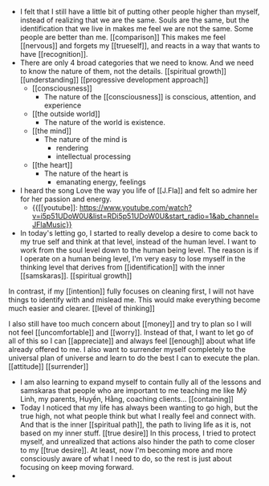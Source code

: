 - I felt that I still have a little bit of putting other people higher than myself, instead of realizing that we are the same. Souls are the same, but the identification that we live in makes me feel we are not the same. Some people are better than me. [[comparison]] This makes me feel [[nervous]] and forgets my [[trueself]], and reacts in a way that wants to have [[recognition]].
- There are only 4 broad categories that we need to know. And we need to know the nature of them, not the details. [[spiritual growth]] [[understanding]] [[progressive development approach]]
    - [[consciousness]]
        - The nature of the [[consciousness]] is conscious, attention, and experience
    - [[the outside world]]
        - The nature of the world is existence.
    - [[the mind]]
        - The nature of the mind is 
            - rendering
            - intellectual processing
    - [[the heart]]
        - The nature of the heart is
            - emanating energy, feelings
- I heard the song Love the way you life of [[J.Fla]] and felt so admire her for her passion and energy.
    - {{[[youtube]]: https://www.youtube.com/watch?v=i5p51UDoW0U&list=RDi5p51UDoW0U&start_radio=1&ab_channel=JFlaMusic}}
- In today's letting go, I started to really develop a desire to come back to my true self and think at that level, instead of the human level. I want to work from the soul level down to the human being level. The reason is if I operate on a human being level, I'm very easy to lose myself in the thinking level that derives from [[identification]] with the inner [[samskaras]]. [[spiritual growth]]

In contrast, if my [[intention]] fully focuses on cleaning first, I will not have things to identify with and mislead me. This would make everything become much easier and clearer. [[level of thinking]]

I also still have too much concern about [[money]] and try to plan so I will not feel [[uncomfortable]] and [[worry]]. Instead of that, I want to let go of all of this so I can [[appreciate]] and always feel [[enough]] about what life already offered to me. I also want to surrender myself completely to the universal plan of universe and learn to do the best I can to execute the plan. [[attitude]] [[surrender]]
- I am also learning to expand myself to contain fully all of the lessons and samskaras that people who are important to me teaching me like Mỹ Linh, my parents, Huyền, Hằng, coaching clients... [[containing]]
- Today I noticed that my life has always been wanting to go high, but the true high, not what people think but what I really feel and connect with. And that is the inner [[spiritual path]], the path to living life as it is, not based on my inner stuff. [[true desire]] In this process, I tried to protect myself, and unrealized that actions also hinder the path to come closer to my [[true desire]]. At least, now I'm becoming more and more consciously aware of what I need to do, so the rest is just about focusing on keep moving forward.
- 
